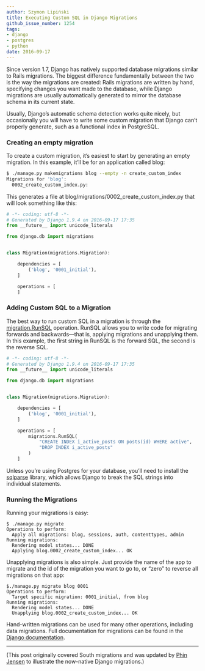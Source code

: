 ```yaml
---
author: Szymon Lipiński
title: Executing Custom SQL in Django Migrations
github_issue_number: 1254
tags:
- django
- postgres
- python
date: 2016-09-17
---
```


Since version 1.7, Django has natively supported database migrations similar to Rails migrations. The biggest difference fundamentally between the two is the way the migrations are created: Rails migrations are written by hand, specifying changes you want made to the database, while Django migrations are usually automatically generated to mirror the database schema in its current state.

Usually, Django’s automatic schema detection works quite nicely, but occasionally you will have to write some custom migration that Django can’t properly generate, such as a functional index in PostgreSQL.

### Creating an empty migration

To create a custom migration, it’s easiest to start by generating an empty migration. In this example, it’ll be for an application called blog:

```bash
$ ./manage.py makemigrations blog --empty -n create_custom_index
Migrations for 'blog':
  0002_create_custom_index.py:
```

This generates a file at blog/migrations/0002_create_custom_index.py that will look something like this:

```python
# -*- coding: utf-8 -*-
# Generated by Django 1.9.4 on 2016-09-17 17:35
from __future__ import unicode_literals

from django.db import migrations


class Migration(migrations.Migration):

    dependencies = [
        ('blog', '0001_initial'),
    ]

    operations = [
    ]
```

### Adding Custom SQL to a Migration

The best way to run custom SQL in a migration is through the [migration.RunSQL](https://docs.djangoproject.com/en/1.10/ref/migration-operations/#runsql) operation. RunSQL allows you to write code for migrating forwards and backwards—​that is, applying migrations and unapplying them. In this example, the first string in RunSQL is the forward SQL, the second is the reverse SQL.

```python
# -*- coding: utf-8 -*-
# Generated by Django 1.9.4 on 2016-09-17 17:35
from __future__ import unicode_literals

from django.db import migrations


class Migration(migrations.Migration):

    dependencies = [
        ('blog', '0001_initial'),
    ]

    operations = [
        migrations.RunSQL(
            "CREATE INDEX i_active_posts ON posts(id) WHERE active",
            "DROP INDEX i_active_posts"
        )
    ]
```

Unless you’re using Postgres for your database, you’ll need to install the [sqlparse](https://pypi.python.org/pypi/sqlparse) library, which allows Django to break the SQL strings into individual statements.

### Running the Migrations

Running your migrations is easy:

```shell
$ ./manage.py migrate
Operations to perform:
  Apply all migrations: blog, sessions, auth, contenttypes, admin
Running migrations:
  Rendering model states... DONE
  Applying blog.0002_create_custom_index... OK
```

Unapplying migrations is also simple. Just provide the name of the app to migrate and the id of the migration you want to go to, or “zero” to reverse all migrations on that app:

```shell
$./manage.py migrate blog 0001
Operations to perform:
  Target specific migration: 0001_initial, from blog
Running migrations:
  Rendering model states... DONE
  Unapplying blog.0002_create_custom_index... OK
```

Hand-written migrations can be used for many other operations, including data migrations. Full documentation for migrations can be found in the [Django documentation](https://docs.djangoproject.com/en/1.10/topics/migrations/).

-----------

(This post originally covered South migrations and was updated by [Phin Jensen](/blog/authors/phin-jensen/) to illustrate the now-native Django migrations.)
